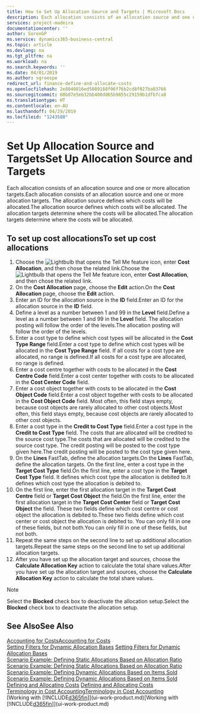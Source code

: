 ```yaml
---
title: How to Set Up Allocation Source and Targets | Microsoft Docs
description: Each allocation consists of an allocation source and one or more allocation targets. The allocation source defines which costs will be allocated. The allocation targets determine where the costs will be allocated.
services: project-madeira
documentationcenter: ''
author: SorenGP
ms.service: dynamics365-business-central
ms.topic: article
ms.devlang: na
ms.tgt_pltfrm: na
ms.workload: na
ms.search.keywords: ''
ms.date: 04/01/2019
ms.author: sgroespe
redirect_url: finance-define-and-allocate-costs
ms.openlocfilehash: 2e8040816ed5089188f06f76b2cd8f027ba83766
ms.sourcegitcommit: 60b87e5eb32bb408dd65b9855c29159b1dfbfca8
ms.translationtype: HT
ms.contentlocale: en-AU
ms.lasthandoff: 04/29/2019
ms.locfileid: "1243580"
---
```

# <a name="set-up-allocation-source-and-targets"></a><span data-ttu-id="f65d6-105">Set Up Allocation Source and Targets</span><span class="sxs-lookup"><span data-stu-id="f65d6-105">Set Up Allocation Source and Targets</span></span>
<span data-ttu-id="f65d6-106">Each allocation consists of an allocation source and one or more allocation targets.</span><span class="sxs-lookup"><span data-stu-id="f65d6-106">Each allocation consists of an allocation source and one or more allocation targets.</span></span> <span data-ttu-id="f65d6-107">The allocation source defines which costs will be allocated.</span><span class="sxs-lookup"><span data-stu-id="f65d6-107">The allocation source defines which costs will be allocated.</span></span> <span data-ttu-id="f65d6-108">The allocation targets determine where the costs will be allocated.</span><span class="sxs-lookup"><span data-stu-id="f65d6-108">The allocation targets determine where the costs will be allocated.</span></span>  

## <a name="to-set-up-cost-allocations"></a><span data-ttu-id="f65d6-109">To set up cost allocations</span><span class="sxs-lookup"><span data-stu-id="f65d6-109">To set up cost allocations</span></span>  
1.  <span data-ttu-id="f65d6-110">Choose the ![Lightbulb that opens the Tell Me feature](media/ui-search/search_small.png "Tell me what you want to do") icon, enter **Cost Allocation**, and then chose the related link.</span><span class="sxs-lookup"><span data-stu-id="f65d6-110">Choose the ![Lightbulb that opens the Tell Me feature](media/ui-search/search_small.png "Tell me what you want to do") icon, enter **Cost Allocation**, and then chose the related link.</span></span>  
2.  <span data-ttu-id="f65d6-111">On the **Cost Allocation** page, choose the **Edit** action.</span><span class="sxs-lookup"><span data-stu-id="f65d6-111">On the **Cost Allocation** page, choose the **Edit** action.</span></span>  
3.  <span data-ttu-id="f65d6-112">Enter an ID for the allocation source in the **ID** field.</span><span class="sxs-lookup"><span data-stu-id="f65d6-112">Enter an ID for the allocation source in the **ID** field.</span></span>  
4.  <span data-ttu-id="f65d6-113">Define a level as a number between 1 and 99 in the **Level** field.</span><span class="sxs-lookup"><span data-stu-id="f65d6-113">Define a level as a number between 1 and 99 in the **Level** field.</span></span> <span data-ttu-id="f65d6-114">The allocation posting will follow the order of the levels.</span><span class="sxs-lookup"><span data-stu-id="f65d6-114">The allocation posting will follow the order of the levels.</span></span>  
5.  <span data-ttu-id="f65d6-115">Enter a cost type to define which cost types will be allocated in the **Cost Type Range** field.</span><span class="sxs-lookup"><span data-stu-id="f65d6-115">Enter a cost type to define which cost types will be allocated in the **Cost Type Range** field.</span></span> <span data-ttu-id="f65d6-116">If all costs for a cost type are allocated, no range is defined.</span><span class="sxs-lookup"><span data-stu-id="f65d6-116">If all costs for a cost type are allocated, no range is defined.</span></span>  
6.  <span data-ttu-id="f65d6-117">Enter a cost centre together with costs to be allocated in the **Cost Centre Code** field.</span><span class="sxs-lookup"><span data-stu-id="f65d6-117">Enter a cost center together with costs to be allocated in the **Cost Center Code** field.</span></span>  
7.  <span data-ttu-id="f65d6-118">Enter a cost object together with costs to be allocated in the **Cost Object Code** field.</span><span class="sxs-lookup"><span data-stu-id="f65d6-118">Enter a cost object together with costs to be allocated in the **Cost Object Code** field.</span></span> <span data-ttu-id="f65d6-119">Most often, this field stays empty, because cost objects are rarely allocated to other cost objects.</span><span class="sxs-lookup"><span data-stu-id="f65d6-119">Most often, this field stays empty, because cost objects are rarely allocated to other cost objects.</span></span>  
8.  <span data-ttu-id="f65d6-120">Enter a cost type in the **Credit to Cost Type** field.</span><span class="sxs-lookup"><span data-stu-id="f65d6-120">Enter a cost type in the **Credit to Cost Type** field.</span></span> <span data-ttu-id="f65d6-121">The costs that are allocated will be credited to the source cost type.</span><span class="sxs-lookup"><span data-stu-id="f65d6-121">The costs that are allocated will be credited to the source cost type.</span></span> <span data-ttu-id="f65d6-122">The credit posting will be posted to the cost type given here.</span><span class="sxs-lookup"><span data-stu-id="f65d6-122">The credit posting will be posted to the cost type given here.</span></span>  
9. <span data-ttu-id="f65d6-123">On the **Lines** FastTab, define the allocation targets.</span><span class="sxs-lookup"><span data-stu-id="f65d6-123">On the **Lines** FastTab, define the allocation targets.</span></span> <span data-ttu-id="f65d6-124">On the first line, enter a cost type in the **Target Cost Type** field.</span><span class="sxs-lookup"><span data-stu-id="f65d6-124">On the first line, enter a cost type in the **Target Cost Type** field.</span></span> <span data-ttu-id="f65d6-125">It defines which cost type the allocation is debited to.</span><span class="sxs-lookup"><span data-stu-id="f65d6-125">It defines which cost type the allocation is debited to.</span></span>  
10. <span data-ttu-id="f65d6-126">On the first line, enter the first allocation target in the **Target Cost Centre** field or **Target Cost Object** the field.</span><span class="sxs-lookup"><span data-stu-id="f65d6-126">On the first line, enter the first allocation target in the **Target Cost Center** field or **Target Cost Object** the field.</span></span> <span data-ttu-id="f65d6-127">These two fields define which cost centre or cost object the allocation is debited to.</span><span class="sxs-lookup"><span data-stu-id="f65d6-127">These two fields define which cost center or cost object the allocation is debited to.</span></span> <span data-ttu-id="f65d6-128">You can only fill in one of these fields, but not both.</span><span class="sxs-lookup"><span data-stu-id="f65d6-128">You can only fill in one of these fields, but not both.</span></span>  
11. <span data-ttu-id="f65d6-129">Repeat the same steps on the second line to set up additional allocation targets.</span><span class="sxs-lookup"><span data-stu-id="f65d6-129">Repeat the same steps on the second line to set up additional allocation targets.</span></span>  
12. <span data-ttu-id="f65d6-130">After you have set up the allocation target and sources, choose the **Calculate Allocation Key** action to calculate the total share values.</span><span class="sxs-lookup"><span data-stu-id="f65d6-130">After you have set up the allocation target and sources, choose the **Calculate Allocation Key** action to calculate the total share values.</span></span>  

> [!NOTE]  
>  <span data-ttu-id="f65d6-131">Select the **Blocked** check box to deactivate the allocation setup.</span><span class="sxs-lookup"><span data-stu-id="f65d6-131">Select the **Blocked** check box to deactivate the allocation setup.</span></span>  

## <a name="see-also"></a><span data-ttu-id="f65d6-132">See Also</span><span class="sxs-lookup"><span data-stu-id="f65d6-132">See Also</span></span>  
[<span data-ttu-id="f65d6-133">Accounting for Costs</span><span class="sxs-lookup"><span data-stu-id="f65d6-133">Accounting for Costs</span></span>](finance-manage-cost-accounting.md)  
 <span data-ttu-id="f65d6-134">[Setting Filters for Dynamic Allocation Bases](finance-setting-filters-for-dynamic-allocation-bases.md) </span><span class="sxs-lookup"><span data-stu-id="f65d6-134">[Setting Filters for Dynamic Allocation Bases](finance-setting-filters-for-dynamic-allocation-bases.md) </span></span>  
 <span data-ttu-id="f65d6-135">[Scenario Example: Defining Static Allocations Based on Allocation Ratio](finance-scenario-example-defining-static-allocations-based-on-allocation-ratio.md) </span><span class="sxs-lookup"><span data-stu-id="f65d6-135">[Scenario Example: Defining Static Allocations Based on Allocation Ratio](finance-scenario-example-defining-static-allocations-based-on-allocation-ratio.md) </span></span>  
 <span data-ttu-id="f65d6-136">[Scenario Example: Defining Dynamic Allocations Based on Items Sold](finance-scenario-example-defining-dynamic-allocations-based-on-items-sold.md) </span><span class="sxs-lookup"><span data-stu-id="f65d6-136">[Scenario Example: Defining Dynamic Allocations Based on Items Sold](finance-scenario-example-defining-dynamic-allocations-based-on-items-sold.md) </span></span>  
 <span data-ttu-id="f65d6-137">[Defining and Allocating Costs](finance-define-and-allocate-costs.md) </span><span class="sxs-lookup"><span data-stu-id="f65d6-137">[Defining and Allocating Costs](finance-define-and-allocate-costs.md) </span></span>  
 [<span data-ttu-id="f65d6-138">Terminology in Cost Accounting</span><span class="sxs-lookup"><span data-stu-id="f65d6-138">Terminology in Cost Accounting</span></span>](finance-terminology-in-cost-accounting.md)  
 <span data-ttu-id="f65d6-139">[Working with [!INCLUDE[d365fin](includes/d365fin_md.md)]](ui-work-product.md)</span><span class="sxs-lookup"><span data-stu-id="f65d6-139">[Working with [!INCLUDE[d365fin](includes/d365fin_md.md)]](ui-work-product.md)</span></span>
